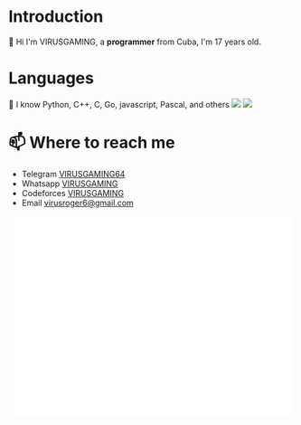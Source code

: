 # Introduction
👋 Hi I'm VIRUSGAMING, a **programmer** from Cuba, I'm 17 years old.

# Languages
👀 I know Python, C++, C, Go, javascript, Pascal, and others
![](https://raw.githubusercontent.com/username/github-stats/master/generated/overview.svg#gh-dark-mode-only)
![](https://raw.githubusercontent.com/username/github-stats/master/generated/languages.svg#gh-dark-mode-only)
# 📫 Where to reach me
- Telegram [VIRUSGAMING64](https://t.me/VIRUSGAMING64)
- Whatsapp [VIRUSGAMING](https://wa.me/+5356563068)
- Codeforces [VIRUSGAMING](https://codeforces.com/profile/VIRUSGAMING)
- Email virusroger6@gmail.com

![](https://raw.githubusercontent.com/VIRUSGAMING64/cf-stats/main/output/light_card.svg#gh-dark-mode-only)
